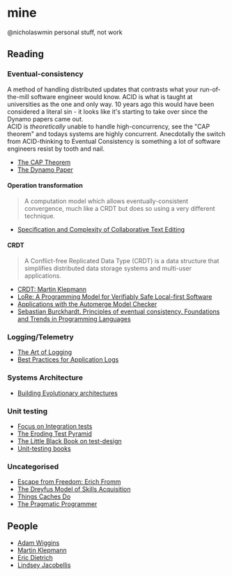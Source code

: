 # mine

@nicholaswmin personal stuff, not work

## Reading 

### Eventual-consistency

A method of handling distributed updates that contrasts what your run-of-the-mill software engineer would know.
ACID is what is taught at universities as the one and only way. 
10 years ago this would have been considered a literal sin - it looks like it's starting to take over since the 
Dynamo papers came out.  
ACID is *theoretically* unable to handle high-concurrency, see the "CAP theorem" and todays systems are highly concurrent.
Anecdotally the switch from ACID-thinking to Eventual Consistency is something a lot of software engineers resist 
by tooth and nail.

- [The CAP Theorem](https://groups.csail.mit.edu/tds/papers/Gilbert/Brewer2.pdf)
- [The Dynamo Paper](https://www.allthingsdistributed.com/files/amazon-dynamo-sosp2007.pdf)

#### Operation transformation

> A computation model which allows eventually-consistent convergence, much like a CRDT but does so using a very different technique.

- [Specification and Complexity of Collaborative Text Editing](https://www.cs.tau.ac.il/~mad/publications/podc2016-collabedit.pdf)
 
#### CRDT 

> A Conflict-free Replicated Data Type (CRDT) is a data structure that simplifies distributed data storage systems and multi-user applications.

- [CRDT: Martin Klepmann](https://crdt.tech/)
- [LoRe: A Programming Model for Verifiably Safe Local-first Software](https://dl.acm.org/doi/pdf/10.1145/3633769) 
- [Applications with the Automerge Model Checker](https://api.repository.cam.ac.uk/server/api/core/bitstreams/e0f9f934-9e79-4485-8745-f0a3191ff70c/content)
- [Sebastian Burckhardt. Principles of eventual consistency. Foundations and Trends in Programming Languages](https://www.nowpublishers.com/article/Details/PGL-011)


### Logging/Telemetry
- [The Art of Logging](https://www.codeproject.com/Articles/42354/The-Art-of-Logging)
- [Best Practices for Application Logs]( https://devcenter.heroku.com/articles/writing-best-practices-for-application-logs#define-which-events-to-log)

### Systems Architecture 

- [Building Evolutionary architectures](https://www.thoughtworks.com/insights/books/building-evolutionary-architectures)

### Unit testing

- [Focus on Integration tests](https://kentcdodds.com/blog/write-tests)
- [The Eroding Test Pyramid](https://www.agileconnection.com/article/eroding-agile-test-pyramid)
- [The Little Black Book on test-design](https://www.thetesteye.com/papers/TheLittleBlackBookOnTestDesign.pdf)
- [Unit-testing books](https://club.ministryoftesting.com/t/software-testing-books-wiki/72518)

### Uncategorised 

- [Escape from Freedom: Erich Fromm](https://psycnet.apa.org/record/1942-01072-000)
- [The Dreyfus Model of Skills Acquisition](https://www.bumc.bu.edu/facdev-medicine/files/2012/03/Dreyfus-skill-level.pdf)
- [Things Caches Do](https://tomayko.com/blog/2008/things-caches-do)
- [The Pragmatic Programmer](https://pragprog.com/titles/tpp20/the-pragmatic-programmer-20th-anniversary-edition/)

## People 

- [Adam Wiggins](https://adamwiggins.com/)
- [Martin Klepmann](https://martin.kleppmann.com/)
- [Eric Dietrich](https://daedtech.com/how-developers-stop-learning-rise-of-the-expert-beginner/)
- [Lindsey Jacobellis](https://www.nytimes.com/2018/02/14/sports/olympics/lindsey-jacobellis-olympics-snowboard.html)

[menlo]: https://en.wikipedia.org/wiki/Menlo_(typeface)
[zed]: https://zed.dev/
[jq]: https://jqlang.github.io/jq/
[bash]: https://github.com/nicholaswmin/mine/blob/main/bash_profile
